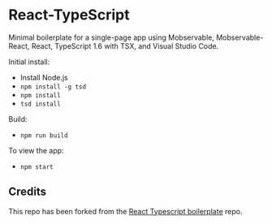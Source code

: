 # React-TypeScript

Minimal boilerplate for a single-page app using Mobservable, Mobservable-React, React, TypeScript 1.6 with TSX, and Visual Studio Code.

Initial install:

* Install Node.js
* `npm install -g tsd`
* `npm install`
* `tsd install`

Build:

* `npm run build`

To view the app:

* `npm start`

## Credits

This repo has been forked from the [React Typescript boilerplate](https://github.com/bvanreeven/react-typescript) repo.